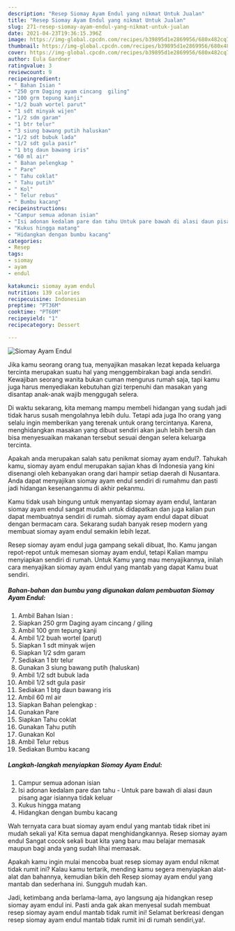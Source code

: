 ```yaml
---
description: "Resep Siomay Ayam Endul yang nikmat Untuk Jualan"
title: "Resep Siomay Ayam Endul yang nikmat Untuk Jualan"
slug: 271-resep-siomay-ayam-endul-yang-nikmat-untuk-jualan
date: 2021-04-23T19:36:15.396Z
image: https://img-global.cpcdn.com/recipes/b39895d1e2869956/680x482cq70/siomay-ayam-endul-foto-resep-utama.jpg
thumbnail: https://img-global.cpcdn.com/recipes/b39895d1e2869956/680x482cq70/siomay-ayam-endul-foto-resep-utama.jpg
cover: https://img-global.cpcdn.com/recipes/b39895d1e2869956/680x482cq70/siomay-ayam-endul-foto-resep-utama.jpg
author: Eula Gardner
ratingvalue: 3
reviewcount: 9
recipeingredient:
- " Bahan Isian "
- "250 grm Daging ayam cincang  giling"
- "100 grm tepung kanji"
- "1/2 buah wortel parut"
- "1 sdt minyak wijen"
- "1/2 sdm garam"
- "1 btr telur"
- "3 siung bawang putih haluskan"
- "1/2 sdt bubuk lada"
- "1/2 sdt gula pasir"
- "1 btg daun bawang iris"
- "60 ml air"
- " Bahan pelengkap "
- " Pare"
- " Tahu coklat"
- " Tahu putih"
- " Kol"
- " Telur rebus"
- " Bumbu kacang"
recipeinstructions:
- "Campur semua adonan isian"
- "Isi adonan kedalam pare dan tahu Untuk pare bawah di alasi daun pisang agar isiannya tidak keluar"
- "Kukus hingga matang"
- "Hidangkan dengan bumbu kacang"
categories:
- Resep
tags:
- siomay
- ayam
- endul

katakunci: siomay ayam endul 
nutrition: 139 calories
recipecuisine: Indonesian
preptime: "PT36M"
cooktime: "PT60M"
recipeyield: "1"
recipecategory: Dessert

---
```



![Siomay Ayam Endul](https://img-global.cpcdn.com/recipes/b39895d1e2869956/680x482cq70/siomay-ayam-endul-foto-resep-utama.jpg)

Jika kamu seorang orang tua, menyajikan masakan lezat kepada keluarga tercinta merupakan suatu hal yang menggembirakan bagi anda sendiri. Kewajiban seorang  wanita bukan cuman mengurus rumah saja, tapi kamu juga harus menyediakan kebutuhan gizi terpenuhi dan masakan yang disantap anak-anak wajib menggugah selera.

Di waktu  sekarang, kita memang mampu membeli hidangan yang sudah jadi tidak harus susah mengolahnya lebih dulu. Tetapi ada juga lho orang yang selalu ingin memberikan yang terenak untuk orang tercintanya. Karena, menghidangkan masakan yang dibuat sendiri akan jauh lebih bersih dan bisa menyesuaikan makanan tersebut sesuai dengan selera keluarga tercinta. 



Apakah anda merupakan salah satu penikmat siomay ayam endul?. Tahukah kamu, siomay ayam endul merupakan sajian khas di Indonesia yang kini disenangi oleh kebanyakan orang dari hampir setiap daerah di Nusantara. Anda dapat menyajikan siomay ayam endul sendiri di rumahmu dan pasti jadi hidangan kesenanganmu di akhir pekanmu.

Kamu tidak usah bingung untuk menyantap siomay ayam endul, lantaran siomay ayam endul sangat mudah untuk didapatkan dan juga kalian pun dapat membuatnya sendiri di rumah. siomay ayam endul dapat dibuat dengan bermacam cara. Sekarang sudah banyak resep modern yang membuat siomay ayam endul semakin lebih lezat.

Resep siomay ayam endul juga gampang sekali dibuat, lho. Kamu jangan repot-repot untuk memesan siomay ayam endul, tetapi Kalian mampu menyiapkan sendiri di rumah. Untuk Kamu yang mau menyajikannya, inilah cara menyajikan siomay ayam endul yang mantab yang dapat Kamu buat sendiri.

<!--inarticleads1-->

##### Bahan-bahan dan bumbu yang digunakan dalam pembuatan Siomay Ayam Endul:

1. Ambil  Bahan Isian :
1. Siapkan 250 grm Daging ayam cincang / giling
1. Ambil 100 grm tepung kanji
1. Ambil 1/2 buah wortel (parut)
1. Siapkan 1 sdt minyak wijen
1. Siapkan 1/2 sdm garam
1. Sediakan 1 btr telur
1. Gunakan 3 siung bawang putih (haluskan)
1. Ambil 1/2 sdt bubuk lada
1. Ambil 1/2 sdt gula pasir
1. Sediakan 1 btg daun bawang iris
1. Ambil 60 ml air
1. Siapkan  Bahan pelengkap :
1. Gunakan  Pare
1. Siapkan  Tahu coklat
1. Gunakan  Tahu putih
1. Gunakan  Kol
1. Ambil  Telur rebus
1. Sediakan  Bumbu kacang




<!--inarticleads2-->

##### Langkah-langkah menyiapkan Siomay Ayam Endul:

1. Campur semua adonan isian
1. Isi adonan kedalam pare dan tahu - Untuk pare bawah di alasi daun pisang agar isiannya tidak keluar
1. Kukus hingga matang
1. Hidangkan dengan bumbu kacang




Wah ternyata cara buat siomay ayam endul yang mantab tidak ribet ini mudah sekali ya! Kita semua dapat menghidangkannya. Resep siomay ayam endul Sangat cocok sekali buat kita yang baru mau belajar memasak maupun bagi anda yang sudah lihai memasak.

Apakah kamu ingin mulai mencoba buat resep siomay ayam endul nikmat tidak rumit ini? Kalau kamu tertarik, mending kamu segera menyiapkan alat-alat dan bahannya, kemudian bikin deh Resep siomay ayam endul yang mantab dan sederhana ini. Sungguh mudah kan. 

Jadi, ketimbang anda berlama-lama, ayo langsung aja hidangkan resep siomay ayam endul ini. Pasti anda gak akan menyesal sudah membuat resep siomay ayam endul mantab tidak rumit ini! Selamat berkreasi dengan resep siomay ayam endul mantab tidak rumit ini di rumah sendiri,ya!.

